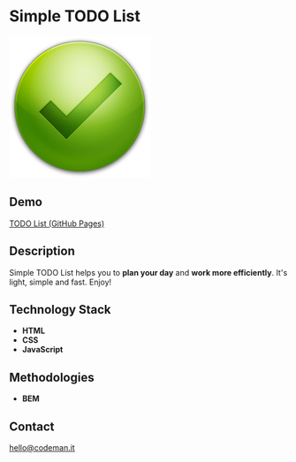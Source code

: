 # Simple TODO List
![icon check](/img/icon.png "TODO List logo")

## Demo
[TODO List (GitHub Pages)](https://mikeadamczyk.github.io/toDoList/)

## Description

Simple TODO List helps you to **plan your day** and **work more efficiently**. It's light, simple and fast. Enjoy!

## Technology Stack
- **HTML**
- **CSS**
- **JavaScript**

## Methodologies
- **BEM**

## Contact
hello@codeman.it